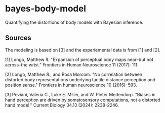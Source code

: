 # bayes-body-model
Quantifying the distortions of body models with Bayesian inference.

## Sources
The modeling is based on [3] and the experiemental data is from [1] and [2].

[1] Longo, Matthew R. "Expansion of perceptual body maps near–but not across–the wrist." Frontiers in Human Neuroscience 11 (2017): 111.

[2] Longo, Matthew R., and Rosa Morcom. "No correlation between distorted body representations underlying tactile distance perception and position sense." Frontiers in human neuroscience 10 (2016): 593.

[3] Peviani, Valeria C., Luke E. Miller, and W. Pieter Medendorp. "Biases in hand perception are driven by somatosensory computations, not a distorted hand model." Current Biology 34.10 (2024): 2238-2246.
